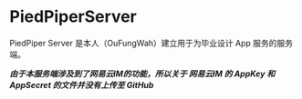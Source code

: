 # PiedPiperServer

PiedPiper Server 是本人（OuFungWah）建立用于为毕业设计 App 服务的服务端。

***由于本服务端涉及到了网易云IM的功能，所以关于 网易云IM 的 AppKey 和 AppSecret 的文件并没有上传至 GitHub***